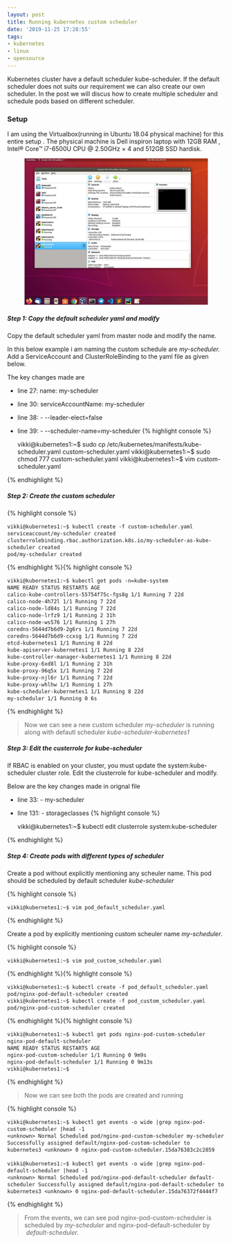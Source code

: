 ```yaml
---
layout: post
title: Running kubernetes custom scheduler
date: '2019-11-25 17:28:55'
tags:
- kubernetes
- linux
- opensource
---
```


Kubernetes cluster have a default scheduler kube-scheduler. If the default scheduler does not suits our requirement we can also create our own scheduler. In the post we will discus how to create multiple scheduler and schedule pods based on different scheduler.

### **Setup**

I am using the Virtualbox(running in Ubuntu 18.04 physical machine) for this entire setup . The physical machine is Dell inspiron laptop with 12GB RAM , Intel® Core™ i7-6500U CPU @ 2.50GHz × 4 and 512GB SSD hardisk.

<!--kg-card-begin: image--><figure class="kg-card kg-image-card"><img src="/content/images/2019/11/setup-4.jpg" class="kg-image"></figure><!--kg-card-end: image-->
##### Step 1: Copy the default scheduler yaml and modify

Copy the default scheduler yaml from master node and modify the name.

In this below example i am naming the custom schedule are _my-scheduler._ Add a ServiceAccount and ClusterRoleBinding to the yaml file as given below.

The key changes made are

- line 27: name: my-scheduler
- line 30: serviceAccountName: my-scheduler
- line 38: - --leader-elect=false
- line 39: - --scheduler-name=my-scheduler
{% highlight console %}

    vikki@kubernetes1:~$ sudo cp /etc/kubernetes/manifests/kube-scheduler.yaml custom-scheduler.yaml
    vikki@kubernetes1:~$ sudo chmod 777 custom-scheduler.yaml 
    vikki@kubernetes1:~$ vim custom-scheduler.yaml 

{% endhighlight %}<!--kg-card-begin: html--><script src="https://gist.github.com/vignesh88/2a8e765cb702a7f8edf4e8760599da10.js"></script><!--kg-card-end: html-->
##### Step 2: Create the custom scheduler
{% highlight console %}

    vikki@kubernetes1:~$ kubectl create -f custom-scheduler.yaml 
    serviceaccount/my-scheduler created
    clusterrolebinding.rbac.authorization.k8s.io/my-scheduler-as-kube-scheduler created
    pod/my-scheduler created

{% endhighlight %}{% highlight console %}

    vikki@kubernetes1:~$ kubectl get pods -n=kube-system 
    NAME READY STATUS RESTARTS AGE
    calico-kube-controllers-55754f75c-fgs8g 1/1 Running 7 22d
    calico-node-4h72l 1/1 Running 7 22d
    calico-node-ld84s 1/1 Running 7 22d
    calico-node-lrfz9 1/1 Running 2 31h
    calico-node-ws576 1/1 Running 1 27h
    coredns-5644d7b6d9-2g6rs 1/1 Running 7 22d
    coredns-5644d7b6d9-ccxsg 1/1 Running 7 22d
    etcd-kubernetes1 1/1 Running 8 22d
    kube-apiserver-kubernetes1 1/1 Running 8 22d
    kube-controller-manager-kubernetes1 1/1 Running 8 22d
    kube-proxy-6xd8l 1/1 Running 2 31h
    kube-proxy-96q5x 1/1 Running 7 22d
    kube-proxy-njl6r 1/1 Running 7 22d
    kube-proxy-whlhw 1/1 Running 1 27h
    kube-scheduler-kubernetes1 1/1 Running 8 22d
    my-scheduler 1/1 Running 0 6s

{% endhighlight %}

> Now we can see a new custom scheduler _my-scheduler_ is running along with defautl scheduler _kube-scheduler-kubernetes1_

##### Step 3: Edit the custerrole for kube-scheduler

If RBAC is enabled on your cluster, you must update the system:kube-scheduler cluster role. Edit the clusterrole for kube-scheduler and modify.

Below are the key changes made in orignal file

- line 33: - my-scheduler
- line 131: - storageclasses
{% highlight console %}

    vikki@kubernetes1:~$ kubectl edit clusterrole system:kube-scheduler

{% endhighlight %}<!--kg-card-begin: html--><script src="https://gist.github.com/vignesh88/801aa697779378ff30e46e5247de8980.js"></script><!--kg-card-end: html-->
##### Step 4: Create pods with different types of scheduler

Create a pod without explicitly mentioning any scheuler name. This pod should be scheduled by default scheduler _kube-scheduler_

{% highlight console %}

    vikki@kubernetes1:~$ vim pod_default_scheduler.yaml

{% endhighlight %}<!--kg-card-begin: html--><script src="https://gist.github.com/vignesh88/cfe05dda5b00a4f170b9cdd08f6aa0dd.js"></script><!--kg-card-end: html-->

Create a pod by explicitly mentioning custom scheuler name _my-scheduler_.

{% highlight console %}

    vikki@kubernetes1:~$ vim pod_custom_scheduler.yaml 

{% endhighlight %}<!--kg-card-begin: html--><script src="https://gist.github.com/vignesh88/04cc5ac3e1933b4c1979a631de424116.js"></script><!--kg-card-end: html-->{% highlight console %}

    vikki@kubernetes1:~$ kubectl create -f pod_default_scheduler.yaml 
    pod/nginx-pod-default-scheduler created
    vikki@kubernetes1:~$ kubectl create -f pod_custom_scheduler.yaml 
    pod/nginx-pod-custom-scheduler created

{% endhighlight %}{% highlight console %}

    vikki@kubernetes1:~$ kubectl get pods nginx-pod-custom-scheduler nginx-pod-default-scheduler
    NAME READY STATUS RESTARTS AGE
    nginx-pod-custom-scheduler 1/1 Running 0 9m9s
    nginx-pod-default-scheduler 1/1 Running 0 9m13s
    vikki@kubernetes1:~$ 

{% endhighlight %}

> Now we can see both the pods are created and running

{% highlight console %}

    vikki@kubernetes1:~$ kubectl get events -o wide |grep nginx-pod-custom-scheduler |head -1
    <unknown> Normal Scheduled pod/nginx-pod-custom-scheduler my-scheduler Successfully assigned default/nginx-pod-custom-scheduler to kubernetes3 <unknown> 0 nginx-pod-custom-scheduler.15da76383c2c2859
    
    vikki@kubernetes1:~$ kubectl get events -o wide |grep nginx-pod-default-scheduler |head -1
    <unknown> Normal Scheduled pod/nginx-pod-default-scheduler default-scheduler Successfully assigned default/nginx-pod-default-scheduler to kubernetes3 <unknown> 0 nginx-pod-default-scheduler.15da76372f4444f7

{% endhighlight %}

> From the events, we can see pod nginx-pod-custom-scheduler is scheduled by _my-scheduler_ and nginx-pod-default-scheduler by &nbsp;_default-scheduler._

